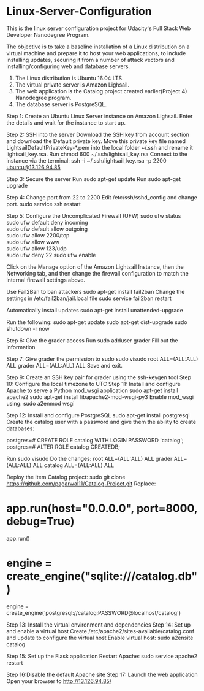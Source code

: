 # Linux-Server-Configuration
This is the linux server configuration project for Udacity's Full Stack Web Developer Nanodegree Program.

The objective is to take a baseline installation of a Linux distribution on a virtual machine and prepare it to host your web applications, to include installing updates, securing it from a number of attack vectors and installing/configuring web and database servers.

1. The Linux distribution is Ubuntu 16.04 LTS.
2. The virtual private server is Amazon Lighsail.
3. The web application is the Catalog project created earlier(Project 4) Nanodegree program.
4. The database server is PostgreSQL.

Step 1:
Create an Ubuntu Linux Server instance on Amazon Lighsail.
Enter the details and wait for the instance to start up.

Step 2:
SSH into the server
Download the SSH key from account section and download the Default private key.
Move this private key file named LightsailDefaultPrivateKey-*.pem into the local folder ~/.ssh and rename it lightsail_key.rsa.
Run chmod 600 ~/.ssh/lightsail_key.rsa
Connect to the instance via the terminal: ssh -i ~/.ssh/lightsail_key.rsa -p 2200 ubuntu@13.126.94.85 

Step 3: Secure the server
Run sudo apt-get update
Run sudo apt-get upgrade

Step 4: Change port from 22 to 2200
Edit /etc/ssh/sshd_config and change port. 
sudo service ssh restart

Step 5: Configure the Uncomplicated Firewall (UFW)
sudo ufw status                  
sudo ufw default deny incoming   
sudo ufw default allow outgoing  
sudo ufw allow 2200/tcp          
sudo ufw allow www              
sudo ufw allow 123/udp           
sudo ufw deny 22 
sudo ufw enable

Click on the Manage option of the Amazon Lightsail Instance, then the Networking tab, and then change the firewall configuration to match the internal firewall settings above. 

Use Fail2Ban to ban attackers
sudo apt-get install fail2ban
Change the settings in /etc/fail2ban/jail.local file
sudo service fail2ban restart


Automatically install updates
sudo apt-get install unattended-upgrade

Run the following:
sudo apt-get update
sudo apt-get dist-upgrade
sudo shutdown -r now

Step 6: Give the grader access
Run sudo adduser grader
Fill out the information

Step 7: Give grader the permission to sudo
sudo visudo
root    ALL=(ALL:ALL) ALL
grader  ALL=(ALL:ALL) ALL
Save and exit.

Step 9: Create an SSH key pair for grader using the ssh-keygen tool
Step 10: Configure the local timezone to UTC
Step 11: Install and configure Apache to serve a Python mod_wsgi application
sudo apt-get install apache2
sudo apt-get install libapache2-mod-wsgi-py3
Enable mod_wsgi using: sudo a2enmod wsgi

Step 12: Install and configure PostgreSQL
sudo apt-get install postgresql
Create the catalog user with a password and give them the ability to create databases:

postgres=# CREATE ROLE catalog WITH LOGIN PASSWORD 'catalog';
postgres=# ALTER ROLE catalog CREATEDB;

Run sudo visudo
Do the changes:
root    ALL=(ALL:ALL) ALL
grader  ALL=(ALL:ALL) ALL
catalog  ALL=(ALL:ALL) ALL

Deploy the Item Catalog project:
sudo git clone https://github.com/pagarwal11/Catalog-Project.git
Replace: 
# app.run(host="0.0.0.0", port=8000, debug=True)
app.run()

# engine = create_engine("sqlite:///catalog.db")
engine = create_engine('postgresql://catalog:PASSWORD@localhost/catalog')

Step 13: Install the virtual environment and dependencies
Step 14:  Set up and enable a virtual host
Create /etc/apache2/sites-available/catalog.conf and update to configure the virtual host
Enable virtual host: sudo a2ensite catalog

Step 15:  Set up the Flask application
Restart Apache: sudo service apache2 restart

Step 16:Disable the default Apache site
Step 17: Launch the web application
Open your browser to http://13.126.94.85/